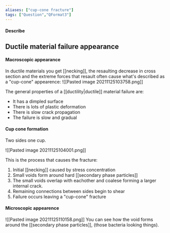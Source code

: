 ```yaml
---
aliases: ["cup-cone fracture"]
tags: ["Question","QFormat3"]
---
```


#### Describe
## Ductile material failure appearance

#### Macroscopic appearance
In ductile materials you get [[necking]], the resaulting decrease in cross section and the extreme forces that resault often cause what's described as a "cup-cone" appearence:
![[Pasted image 20211125103758.png]]

The general properties of a [[ductility|ductile]] material failure are:
- It has a dimpled surface
- There is lots of plastic deformation
- There is slow crack propagation
- The failure is slow and gradual

#### Cup cone formation
Two sides one cup.

![[Pasted image 20211125104001.png]]

This is the process that causes the fracture:
1) Initial [[necking]] caused by stress concentration
2) Small voids form around hard [[secondary phase particles]]
3) The small voids overlap with eachother and coalese forming a larger internal crack.
4) Remaining connections between sides begin to shear
5) Failure occurs leaving a "cup-cone" fracture

#### Microscopic appearence
![[Pasted image 20211125110158.png]]
You can see how the void forms around the [[secondary phase particles]], (those bacteria looking things).